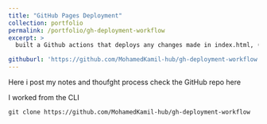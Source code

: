 ```yaml
---
title: "GitHub Pages Deployment"
collection: portfolio
permalink: /portfolio/gh-deployment-workflow
excerpt: >
  built a Github actions that deploys any changes made in index.html, (only deploys when a change is made in index.html) , <br> i use a similar workflow in my Portfolio page

githuburl: 'https://github.com/MohamedKamil-hub/gh-deployment-workflow'
---
```


Here i post my notes and thoufght process check the GitHub repo here

I worked from the CLI

    git clone https://github.com/MohamedKamil-hub/gh-deployment-workflow
